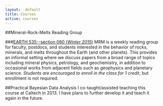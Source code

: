 ```yaml
---
layout:  default
title: Courses
active: courses
---
```


<div class="box" markdown="1">
##Mineral-Rock-Melts Reading Group

###[EARTH 535--section 060 (*Winter 2015*)](courses/EAR535/index.html)
MRM is a weekly reading group for faculty, postdocs, and students interested in the behavior of rocks, minerals, and melts throughout the Earth (and other planets).
This provides an informal setting where we discuss papers from a broad range of topics including mineral physics, petrology, and geochemistry, in addition to occasional works from adjacent fields such as geophysics and planetary science.
*Students are encouraged to enroll in the class for 1 credit*, but enrollment is not required.
</div>

<div class="box" markdown="1">
##Practical Bayesian Data Analysis
I co-taught/assisted teaching this course at Caltech in 2013. I have plans to further develop it and teach it again in the future.
</div>
